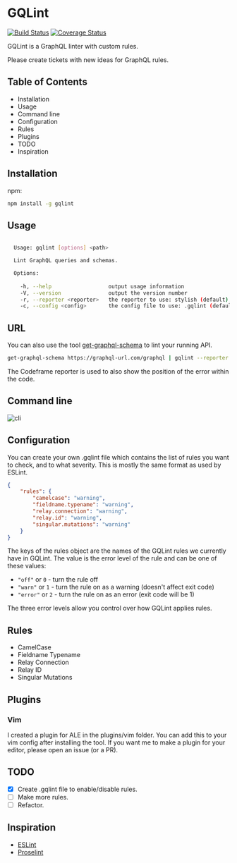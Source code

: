 # GQLint
[![Build Status](https://travis-ci.org/happylinks/gqlint.svg?branch=master)](https://travis-ci.org/happylinks/gqlint) [![Coverage Status](https://coveralls.io/repos/github/happylinks/gqlint/badge.svg?branch=master)](https://coveralls.io/github/happylinks/gqlint?branch=master)

GQLint is a GraphQL linter with custom rules.

Please create tickets with new ideas for GraphQL rules.

## Table of Contents
- Installation
- Usage
- Command line
- Configuration
- Rules
- Plugins
- TODO
- Inspiration

## Installation
npm:
```sh
npm install -g gqlint
```

## Usage

```sh

  Usage: gqlint [options] <path>

  Lint GraphQL queries and schemas.

  Options:
    
    -h, --help                  output usage information
    -V, --version               output the version number
    -r, --reporter <reporter>   the reporter to use: stylish (default), compact, json
    -c, --config <config>       the config file to use: .gqlint (default)

```

## URL
You can also use the tool [get-graphql-schema](https://github.com/graphcool/get-graphql-schema) to lint your running API.
```sh
get-graphql-schema https://graphql-url.com/graphql | gqlint --reporter codeframe
```

The Codeframe reporter is used to also show the position of the error within the code.

## Command line
![cli](https://raw.githubusercontent.com/happylinks/gqlint/master/cli.png)

## Configuration

You can create your own .gqlint file which contains the list of rules you want to check, and to what severity.
This is mostly the same format as used by ESLint.

```json
{
    "rules": {
        "camelcase": "warning",
        "fieldname.typename": "warning",
        "relay.connection": "warning", 
        "relay.id": "warning", 
        "singular.mutations": "warning"
    }
}
```

The keys of the rules object are the names of the GQLint rules we currently have in GQLint. The value is the error level of the rule and can be one of these values:

* `"off"` or `0` - turn the rule off
* `"warn"` or `1` - turn the rule on as a warning (doesn't affect exit code)
* `"error"` or `2` - turn the rule on as an error (exit code will be 1)

The three error levels allow you control over how GQLint applies rules.

## Rules
- CamelCase
- Fieldname Typename
- Relay Connection
- Relay ID
- Singular Mutations

## Plugins

### Vim
I created a plugin for ALE in the plugins/vim folder. You can add this to your vim config after installing the tool.
If you want me to make a plugin for your editor, please open an issue (or a PR).

## TODO
- [x] Create .gqlint file to enable/disable rules.
- [ ] Make more rules.
- [ ] Refactor.

## Inspiration
- [ESLint](https://github.com/eslint/eslint)
- [Proselint](https://github.com/amperser/proselint/)

